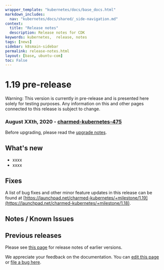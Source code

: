 ```yaml
---
wrapper_template: "kubernetes/docs/base_docs.html"
markdown_includes:
  nav: "kubernetes/docs/shared/_side-navigation.md"
context:
  title: "Release notes"
  description: Release notes for CDK
keywords: kubernetes,  release, notes
tags: [news]
sidebar: k8smain-sidebar
permalink: release-notes.html
layout: [base, ubuntu-com]
toc: False
---
```


# 1.19 pre-release

<div class="p-notification--warning">
  <p markdown="1" class="p-notification__response">
    <span class="p-notification__status">Warning:</span>
This version is currently in pre-release and is presented here solely for
testing purposes. Any information on this and other pages connected to this release
is subject to change.
  </p>
</div>

### August XXth, 2020 - [charmed-kubernetes-475](https://api.jujucharms.com/charmstore/v5/charmed-kubernetes-475/archive/bundle.yaml)

Before upgrading, please read the [upgrade notes](/kubernetes/docs/upgrade-notes).

## What's new

-   xxxx
-   xxxx


## Fixes

A list of bug fixes and other minor feature updates in this release can be found at
[https://launchpad.net/charmed-kubernetes/+milestone/1.19](https://launchpad.net/charmed-kubernetes/+milestone/1.18).

## Notes / Known Issues

## Previous releases

Please see [this page][historic] for release notes of earlier versions.

<!--LINKS-->
[upgrade-notes]: /kubernetes/docs/upgrade-notes
[bundle]: https://api.jujucharms.com/charmstore/v5/canonical-kubernetes-471/archive/bundle.yaml
[historic]: /kubernetes/docs/release-notes-historic


<!-- FEEDBACK -->
<div class="p-notification--information">
  <p class="p-notification__response">
    We appreciate your feedback on the documentation. You can
    <a href="https://github.com/charmed-kubernetes/kubernetes-docs/edit/master/pages/k8s/release-notes.md" class="p-notification__action">edit this page</a>
    or
    <a href="https://github.com/charmed-kubernetes/kubernetes-docs/issues/new" class="p-notification__action">file a bug here</a>.
  </p>
</div>
